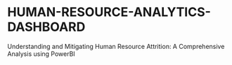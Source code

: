 # HUMAN-RESOURCE-ANALYTICS-DASHBOARD
Understanding and Mitigating Human Resource Attrition: A Comprehensive Analysis using PowerBI
